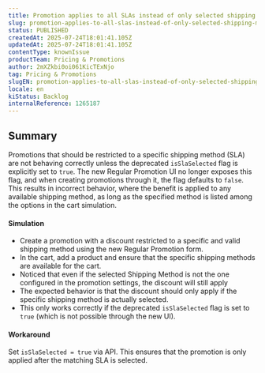 ```yaml
---
title: Promotion applies to all SLAs instead of only selected shipping method
slug: promotion-applies-to-all-slas-instead-of-only-selected-shipping-method
status: PUBLISHED
createdAt: 2025-07-24T18:01:41.105Z
updatedAt: 2025-07-24T18:01:41.105Z
contentType: knownIssue
productTeam: Pricing & Promotions
author: 2mXZkbi0oi061KicTExNjo
tag: Pricing & Promotions
slugEN: promotion-applies-to-all-slas-instead-of-only-selected-shipping-method
locale: en
kiStatus: Backlog
internalReference: 1265187
---
```


## Summary


Promotions that should be restricted to a specific shipping method (SLA) are not behaving correctly unless the deprecated `isSlaSelected` flag is explicitly set to `true`. The new Regular Promotion UI no longer exposes this flag, and when creating promotions through it, the flag defaults to `false`. This results in incorrect behavior, where the benefit is applied to any available shipping method, as long as the specified method is listed among the options in the cart simulation.


#### Simulation



- Create a promotion with a discount restricted to a specific and valid shipping method using the new Regular Promotion form.
- In the cart, add a product and ensure that the specific shipping methods are available for the cart.
- Noticed that even if the selected Shipping Method is not the one configured in the promotion settings, the discount will still apply
- The expected behavior is that the discount should only apply if the specific shipping method is actually selected.
- This only works correctly if the deprecated `isSlaSelected` flag is set to `true` (which is not possible through the new UI).


#### Workaround


Set `isSlaSelected = true` via API. This ensures that the promotion is only applied after the matching SLA is selected.




